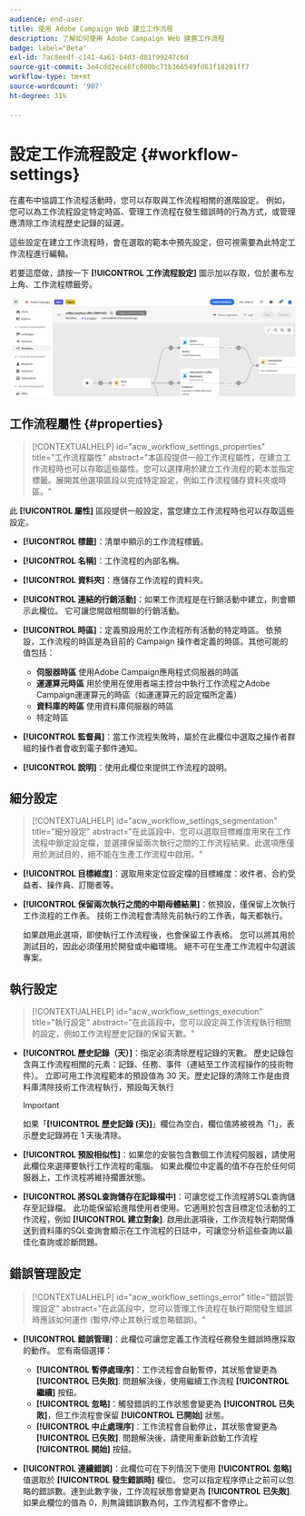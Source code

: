```yaml
---
audience: end-user
title: 使用 Adobe Campaign Web 建立工作流程
description: 了解如何使用 Adobe Campaign Web 建置工作流程
badge: label="Beta"
exl-id: 7ac8eedf-c141-4a61-b4d3-d81f99247c6d
source-git-commit: 3e4cdd2ece8fc000bc71b366549fd63f18201ff7
workflow-type: tm+mt
source-wordcount: '907'
ht-degree: 31%

---
```


# 設定工作流程設定 {#workflow-settings}

在畫布中協調工作流程活動時，您可以存取與工作流程相關的進階設定。 例如，您可以為工作流程設定特定時區、管理工作流程在發生錯誤時的行為方式，或管理應清除工作流程歷史記錄的延遲。

這些設定在建立工作流程時，會在選取的範本中預先設定，但可視需要為此特定工作流程進行編輯。

若要這麼做，請按一下 **[!UICONTROL 工作流程設定]** 圖示加以存取，位於畫布左上角、工作流程標籤旁。

![](assets/workflow-settings.png)

## 工作流程屬性 {#properties}

>[!CONTEXTUALHELP]
>id="acw_workflow_settings_properties"
>title="工作流程屬性"
>abstract="本區段提供一般工作流程屬性，在建立工作流程時也可以存取這些屬性。您可以選擇用於建立工作流程的範本並指定標籤。展開其他選項區段以完成特定設定，例如工作流程儲存資料夾或時區。"

此 **[!UICONTROL 屬性]** 區段提供一般設定，當您建立工作流程時也可以存取這些設定。

* **[!UICONTROL 標籤]**：清單中顯示的工作流程標籤。
* **[!UICONTROL 名稱]**：工作流程的內部名稱。
* **[!UICONTROL 資料夾]**：應儲存工作流程的資料夾。
* **[!UICONTROL 連結的行銷活動]**：如果工作流程是在行銷活動中建立，則會顯示此欄位。 它可讓您開啟相關聯的行銷活動。
* **[!UICONTROL 時區]**：定義預設用於工作流程所有活動的特定時區。 依預設，工作流程的時區是為目前的 Campaign 操作者定義的時區。其他可能的值包括：
   * **伺服器時區** 使用Adobe Campaign應用程式伺服器的時區
   * **運運算元時區** 用於使用在使用者端主控台中執行工作流程之Adobe Campaign運運算元的時區（如運運算元的設定檔所定義）
   * **資料庫的時區** 使用資料庫伺服器的時區
   * 特定時區

* **[!UICONTROL 監督員]**：當工作流程失敗時，屬於在此欄位中選取之操作者群組的操作者會收到電子郵件通知。
* **[!UICONTROL 說明]**：使用此欄位來提供工作流程的說明。

## 細分設定

>[!CONTEXTUALHELP]
>id="acw_workflow_settings_segmentation"
>title="細分設定"
>abstract="在此區段中，您可以選取目標維度用來在工作流程中鎖定設定檔，並選擇保留兩次執行之間的工作流程結果。此選項應僅用於測試目的，絕不能在生產工作流程中啟用。"

* **[!UICONTROL 目標維度]**：選取用來定位設定檔的目標維度：收件者、合約受益者、操作員、訂閱者等。
* **[!UICONTROL 保留兩次執行之間的中期母體結果]**：依預設，僅保留上次執行工作流程的工作表。 技術工作流程會清除先前執行的工作表，每天都執行。

  如果啟用此選項，即使執行工作流程後，也會保留工作表格。 您可以將其用於測試目的，因此必須僅用於開發或中繼環境。 絕不可在生產工作流程中勾選該專案。

## 執行設定

>[!CONTEXTUALHELP]
>id="acw_workflow_settings_execution"
>title="執行設定"
>abstract="在此區段中，您可以設定與工作流程執行相關的設定，例如工作流程歷史記錄的保留天數。"

* **[!UICONTROL 歷史記錄（天）]**：指定必須清除歷程記錄的天數。 歷史記錄包含與工作流程相關的元素：記錄、任務、事件（連結至工作流程操作的技術物件）。 立即可用工作流程範本的預設值為 30 天。歷史記錄的清除工作是由資料庫清除技術工作流程執行，預設每天執行

  >[!IMPORTANT]
  >
  >如果「**[!UICONTROL 歷史記錄 (天)]**」欄位為空白，欄位值將被視為「1」，表示歷史記錄將在 1 天後清除。

* **[!UICONTROL 預設相似性]**：如果您的安裝包含數個工作流程伺服器，請使用此欄位來選擇要執行工作流程的電腦。 如果此欄位中定義的值不存在於任何伺服器上，工作流程將維持擱置狀態。

* **[!UICONTROL 將SQL查詢儲存在記錄檔中]**：可讓您從工作流程將SQL查詢儲存至記錄檔。 此功能保留給進階使用者使用。它適用於包含目標定位活動的工作流程，例如 **[!UICONTROL 建立對象]**. 啟用此選項後，工作流程執行期間傳送到資料庫的SQL查詢會顯示在工作流程的日誌中，可讓您分析這些查詢以最佳化查詢或診斷問題。

## 錯誤管理設定

>[!CONTEXTUALHELP]
>id="acw_workflow_settings_error"
>title="錯誤管理設定"
>abstract="在此區段中，您可以管理工作流程在執行期間發生錯誤時應該如何運作 (暫停/停止其執行或忽略錯誤)。"

* **[!UICONTROL 錯誤管理]**：此欄位可讓您定義工作流程任務發生錯誤時應採取的動作。 您有兩個選擇：

   * **[!UICONTROL 暫停處理序]**：工作流程會自動暫停，其狀態會變更為 **[!UICONTROL 已失敗]**. 問題解決後，使用繼續工作流程 **[!UICONTROL 繼續]** 按鈕。
   * **[!UICONTROL 忽略]**：觸發錯誤的工作狀態會變更為 **[!UICONTROL 已失敗]**，但工作流程會保留 **[!UICONTROL 已開始]** 狀態。 <!-- TO ADD ONCE SCHEUDLER IS AVAILABLE This configuration is relevant for recurring tasks: if the branch includes a scheduler, it will start normally next time the workflow is executed.-->
   * **[!UICONTROL 中止處理序]**：工作流程會自動停止，其狀態會變更為 **[!UICONTROL 已失敗]**. 問題解決後，請使用重新啟動工作流程 **[!UICONTROL 開始]** 按鈕。

* **[!UICONTROL 連續錯誤]**：此欄位可在下列情況下使用 **[!UICONTROL 忽略]** 值選取於 **[!UICONTROL 發生錯誤時]** 欄位。 您可以指定程序停止之前可以忽略的錯誤數。達到此數字後，工作流程狀態會變更為 **[!UICONTROL 已失敗]**. 如果此欄位的值為 0，則無論錯誤數為何，工作流程都不會停止。
